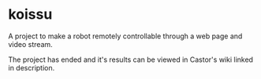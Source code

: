 # koissu
A project to make a robot remotely controllable through a web page and video stream.

The project has ended and it's results can be viewed in Castor's wiki linked in description.

